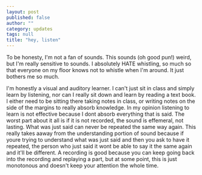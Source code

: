 ```yaml
---
layout: post
published: false
author: ""
category: updates
tags: null
title: "hey, listen"
---
```

To be honesty, I'm not a fan of sounds. This sounds (oh good pun!) weird, but I'm really sensitive to sounds. I absolutely HATE whistling, so much so that everyone on my floor knows not to whistle when I'm around. It just bothers me so much.

I'm honestly a visual and auditory learner. I can't just sit in class and simply learn by listening, nor can I really sit down and learn by reading a text book. I either need to be sitting there taking notes in class, or writing notes on the side of the margins to really absorb knowledge. In my opinion listening to learn is not effective because I dont absorb everything that is said. The worst part about it all is if it is not recorded, the sound is effemeral, not lasting. What was just said can never be repeated the same way again. This really takes aaway from the understanding portion of sound because if youre trying to understand what was just said and then you ask to have it repeated, the person who just said it wont be able to say it the same again and it'll be different. A recording is good because you can keep going back into the recording and replaying a part, but at some point, this is just monotonous and doesn't keep your attention the whole time. 